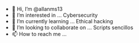 - 👋 Hi, I’m @allanms13
- 👀 I’m interested in ... Cybersecurity  
- 🌱 I’m currently learning ... Ethical hacking
- 💞️ I’m looking to collaborate on ... Scripts sencillos 
- 📫 How to reach me ...

<!---
allanms13/allanms13 is a ✨ special ✨ repository because its `README.md` (this file) appears on your GitHub profile.
You can click the Preview link to take a look at your changes.
--->
